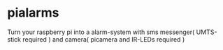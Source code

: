 # pialarms
Turn your raspberry pi into a alarm-system with sms messenger( UMTS-stick required ) and camera( picamera and IR-LEDs required )
